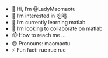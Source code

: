 - 👋 Hi, I’m @LadyMaomaotu
- 👀 I’m interested in 吃喝
- 🌱 I’m currently learning matlab
- 💞️ I’m looking to collaborate on matlab
- 📫 How to reach me ...
- 😄 Pronouns: maomaotu
- ⚡ Fun fact: rue rue rue

<!---
LadyMaomaotu/LadyMaomaotu is a ✨ special ✨ repository because its `README.md` (this file) appears on your GitHub profile.
You can click the Preview link to take a look at your changes.
--->
